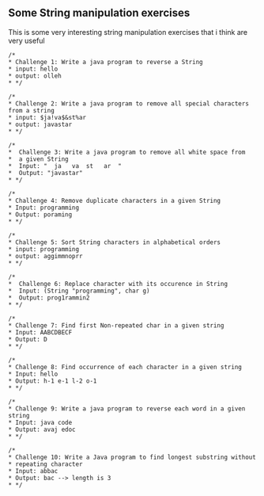 ## Some String manipulation exercises

This is some very interesting string manipulation exercises that i think are very useful

    /*
    * Challenge 1: Write a java program to reverse a String
    * input: hello
    * output: olleh
    * */

    /*
    * Challenge 2: Write a java program to remove all special characters from a string
    * input: $ja!va$&st%ar
    * output: javastar
    * */

    /*
    *  Challenge 3: Write a java program to remove all white space from
    *  a given String
    *  Input: "  ja   va  st   ar  "
    *  Output: "javastar"
    * */

    /*
    * Challenge 4: Remove duplicate characters in a given String
    * Input: programming
    * Output: poraming
    * */

    /*
    * Challenge 5: Sort String characters in alphabetical orders
    * input: programming
    * output: aggimmnoprr
    * */

    /*
    *  Challenge 6: Replace character with its occurence in String
    *  Input: (String "programming", char g)
    *  Output: prog1rammin2
    * */

    /*
    * Challenge 7: Find first Non-repeated char in a given string
    * Input: AABCDBECF
    * Output: D
    * */

    /*
    * Challenge 8: Find occurrence of each character in a given string
    * Input: hello
    * Output: h-1 e-1 l-2 o-1
    * */

    /*
    * Challenge 9: Write a java program to reverse each word in a given string
    * Input: java code
    * Output: avaj edoc
    * */

    /*
    * Challenge 10: Write a Java program to find longest substring without
    * repeating character
    * Input: abbac
    * Output: bac --> length is 3
    * */